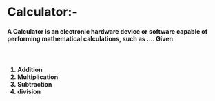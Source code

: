 # Calculator:- 


<h4>A Calculator is an electronic hardware device or software capable of performing mathematical calculations, such as .... Given</h4>

<br>

<h4>
  
<ol>
  <li>Addition</li>
  <li>Multiplication</li>
  <li>Subtraction</li>
  <li>division</li>
 
</ol>

</h4>

